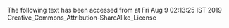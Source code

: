The following text has been accessed from at Fri Aug 9 02:13:25 IST 2019
Creative_Commons_Attribution-ShareAlike_License
